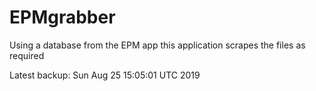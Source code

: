# EPMgrabber
Using a database from the EPM app this application scrapes the files as required


Latest backup: Sun Aug 25 15:05:01 UTC 2019
